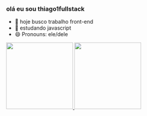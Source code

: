 ### olá eu sou thiago1fullstack

- 🔭 hoje busco trabalho front-end 
- 🌱 estudando javascript
- 😄 Pronouns: ele/dele

<div>
  <a href="https://github.com/thiago1fullstack">
  <img height = "180em" src = "https://github-readme-stats.vercel.app/api?username=thiago1fullstack&show_icons=true&theme=dracula&include_all_commits=true&count_private=true" />
  <img height = "180em" src = "https://github-readme-stats.vercel.app/api/top-langs/?username=thiago1fullstack&layout=compact&langs_count=7&theme=dracula" />
</div>
  
  
